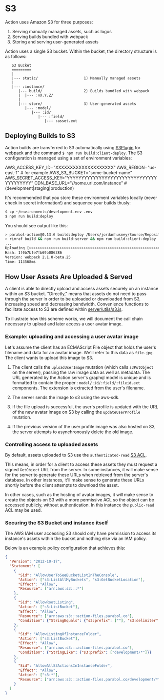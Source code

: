 # S3

Action uses Amazon S3 for three purposes:

1.  Serving manually managed assets, such as logos
2.  Serving builds bundled with webpack
3.  Storing and serving user-generated assets

Action uses a single S3 bucket. Within the bucket, the directory structure
is as follows:

```
   S3 Bucket
   =========
   |
   |--- static/                     1) Manually managed assets
   |
   |--- :instance/
      |--- build/                   2) Builds bundled with webpack
      |  |--- :vX.Y.Z/
      |
      |--- store/                   3) User-generated assets
         |--- :model/
            |--- :id/
               |--- :field/
                  |--- :asset.ext

```

## Deploying Builds to S3

Action builds are transferred to S3 automatically using
[S3Plugin](https://github.com/MikaAK/s3-plugin-webpack) for webpack and
the command `$ npm run build:client-deploy`. The S3 configuration is managed
using a set of environment variables:

AWS_ACCESS_KEY_ID="XXXXXXXXXXXXXXXXXXXX"
AWS_REGION="us-east-1" # for example
AWS_S3_BUCKET="some-bucket-name"
AWS_SECRET_ACCESS_KEY="YYYYYYYYYYYYYYYYYYYYYYYYYYYYYYYYYYYYYYYY"
CDN_BASE_URL="//some.url.com/instance" # (development|staging|production)

It's recommended that you store these environment variables locally
(never check in secret information!) and sequence your builds thusly:

```bash
$ cp ~/environments/development.env .env
$ npm run build:deploy
```

You should see output like this:

```bash
> parabol-action@0.13.6 build:deploy /Users/jordanhusney/Source/Repositories/github.com/Parabol/action.git
> rimraf build && npm run build:server && npm run build:client-deploy
...
Uploading [>>>>>>>>>>>>>>>>>>>>>>>>>>>>>>>>>>>>>>>>>>>>>>>>>>>>>>>>>>>>>>>>>>>>>>>>>>>>>>>>>>>>>>>>>>>>>>>>>>>>] 100% 0.0s
Hash: 1f0b7bfe7fb69b086386
Version: webpack 2.1.0-beta.25
Time: 113568ms
```

## How User Assets Are Uploaded & Served

A client is able to directly upload and access assets securely on an instance
within an S3 bucket. "Directly," means that assets do not need to pass through
the server in order to be uploaded or downloaded from S3, increasing speed
and decreasing bandwidth. Convenience functions to facilitate access
to S3 are defined within [server/utils/s3.js](../packages/server/utils/s3.js).

To illustrate how this scheme works, we will document the call chain
necessary to upload and later access a user avatar image.

### Example: uploading and accessing a user avatar image

Let's assume the client has an ECMAScript File object that holds the user's
filename and data for an avatar image. We'll refer to this data as `file.jpg`.
The client wants to upload this image to S3.

1.  The client calls the `uploadUserImage` mutation (which calls `s3PutObject`
    on the server), passing the raw image data as well as metadata. The URL
    generated by the Action server's graphql model is unique and is formatted to
    contain the proper `:model/:id/:field/:fileid.ext` components. The
    extension is extracted from the user's filename.

2.  The server sends the image to s3 using the aws-sdk.

3.  If the file upload is successful, the user's profile is updated with
    the URL of the new avatar image on S3 by calling the `updateUserProfile`
    mutation.

4.  If the previous version of the user profile image was also hosted on S3,
    the server attempts to asynchronously delete the old image.

### Controlling access to uploaded assets

By default, assets uploaded to S3 use the `authenticated-read`
[S3 ACL](http://docs.aws.amazon.com/AmazonS3/latest/dev/acl-overview.html).

This means, in order for a client to access these assets they must request
a signed `GetObject` URL from the server. In some instances, it will make sense
for the server to generate these URLs when retrieved from the server's database.
In other instances, it'll make sense to generate these URLs shortly before
the client attempts to download the asset.

In other cases, such as the hosting of avatar images, it will make sense
to create the objects on S3 with a more permissive ACL so the object can be
accessed publicly, without authentication. In this instance the `public-read`
ACL may be used.

### Securing the S3 Bucket and instance itself

The AWS IAM user accessing S3 should only have permission to access its
instance's assets within the bucket and nothing else via an IAM policy.

Below is an example policy configuration that achieves this:

```json
{
  "Version": "2012-10-17",
  "Statement": [
    {
      "Sid": "AllowUserToSeeBucketListInTheConsole",
      "Action": ["s3:ListAllMyBuckets", "s3:GetBucketLocation"],
      "Effect": "Allow",
      "Resource": ["arn:aws:s3:::*"]
    },
    {
      "Sid": "AllowRootListing",
      "Action": ["s3:ListBucket"],
      "Effect": "Allow",
      "Resource": ["arn:aws:s3:::action-files.parabol.co"],
      "Condition": {"StringEquals": {"s3:prefix": [""], "s3:delimiter": ["/"]}}
    },
    {
      "Sid": "AllowListingOfInstanceFolder",
      "Action": ["s3:ListBucket"],
      "Effect": "Allow",
      "Resource": ["arn:aws:s3:::action-files.parabol.co"],
      "Condition": {"StringLike": {"s3:prefix": ["development/*"]}}
    },
    {
      "Sid": "AllowAllS3ActionsInInstanceFolder",
      "Effect": "Allow",
      "Action": ["s3:*"],
      "Resource": ["arn:aws:s3:::action-files.parabol.co/development/*"]
    }
  ]
}
```
